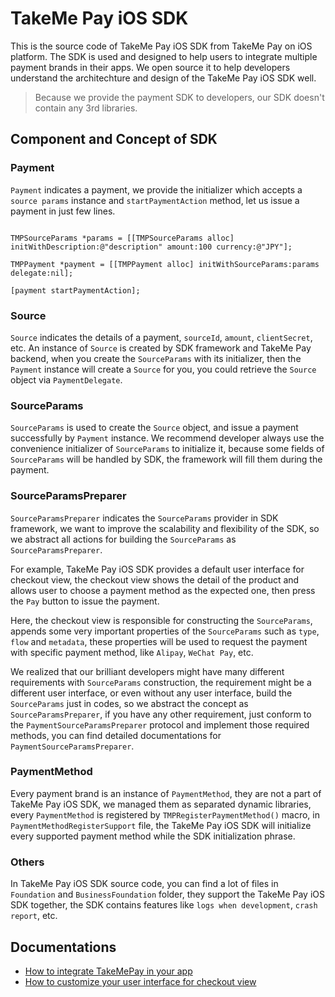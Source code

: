 # TakeMe Pay iOS SDK

This is the source code of TakeMe Pay iOS SDK from TakeMe Pay on iOS platform. The SDK is used and designed to help users to integrate multiple payment brands in their apps. We open source it to help developers understand the architechture and design of the TakeMe Pay iOS SDK well.

> Because we provide the payment SDK to developers, our SDK doesn't contain any 3rd libraries.

## Component and Concept of SDK

### Payment

`Payment` indicates a payment, we provide the initializer which accepts a `source params` instance and `startPaymentAction` method, let us issue a payment in just few lines.

```objc

TMPSourceParams *params = [[TMPSourceParams alloc] initWithDescription:@"description" amount:100 currency:@"JPY"];
    
TMPPayment *payment = [[TMPPayment alloc] initWithSourceParams:params delegate:nil];

[payment startPaymentAction];

```

### Source

`Source` indicates the details of a payment, `sourceId`, `amount`, `clientSecret`, etc. An instance of `Source` is created by SDK framework and TakeMe Pay backend, when you create the `SourceParams` with its initializer, then the `Payment` instance will create a `Source` for you, you could retrieve the `Source` object via `PaymentDelegate`.

### SourceParams

`SourceParams` is used to create the `Source` object, and issue a payment successfully by `Payment` instance. We recommend developer always use the convenience initializer of `SourceParams` to initialize it, because some fields of `SourceParams` will be handled by SDK, the framework will fill them during the payment.

### SourceParamsPreparer

`SourceParamsPreparer` indicates the `SourceParams` provider in SDK framework, we want to improve the scalability and flexibility of the SDK, so we abstract all actions for building the `SourceParams` as `SourceParamsPreparer`.

For example, TakeMe Pay iOS SDK provides a default user interface for checkout view, the checkout view shows the detail of the product and allows user to choose a payment method as the expected one, then press the `Pay` button to issue the payment.

Here, the checkout view is responsible for constructing the `SourceParams`, appends some very important properties of the `SourceParams` such as `type`, `flow` and `metadata`, these properties will be used to request the payment with specific payment method, like `Alipay`, `WeChat Pay`, etc.

We realized that our brilliant developers might have many different requirements with `SourceParams` construction, the requirement might be a different user interface, or even without any user interface, build the `SourceParams` just in codes, so we abstract the concept as `SourceParamsPreparer`, if you have any other requirement, just conform to the `PaymentSourceParamsPreparer` protocol and implement those required methods, you can find detailed documentations for `PaymentSourceParamsPreparer`.

### PaymentMethod

Every payment brand is an instance of `PaymentMethod`, they are not a part of TakeMe Pay iOS SDK, we managed them as separated dynamic libraries, every `PaymentMethod` is registered by `TMPRegisterPaymentMethod()` macro, in `PaymentMethodRegisterSupport` file, the TakeMe Pay iOS SDK will initialize every supported payment method while the SDK initialization phrase.

### Others

In TakeMe Pay iOS SDK source code, you can find a lot of files in `Foundation` and `BusinessFoundation` folder, they support the TakeMe Pay iOS SDK together, the SDK contains features like `logs when development`, `crash report`, etc.

## Documentations

* [How to integrate TakeMePay in your app](./Documentations/How-to-integrate-TakeMePay-in-your-app/How-to-integrate-TakeMePay-in-your-app.md)
* [How to customize your user interface for checkout view](./Documentations/How-to-customize-your-user-interface-for-checkout-view/How-to-customize-your-user-interface-for-checkout-view.md)
